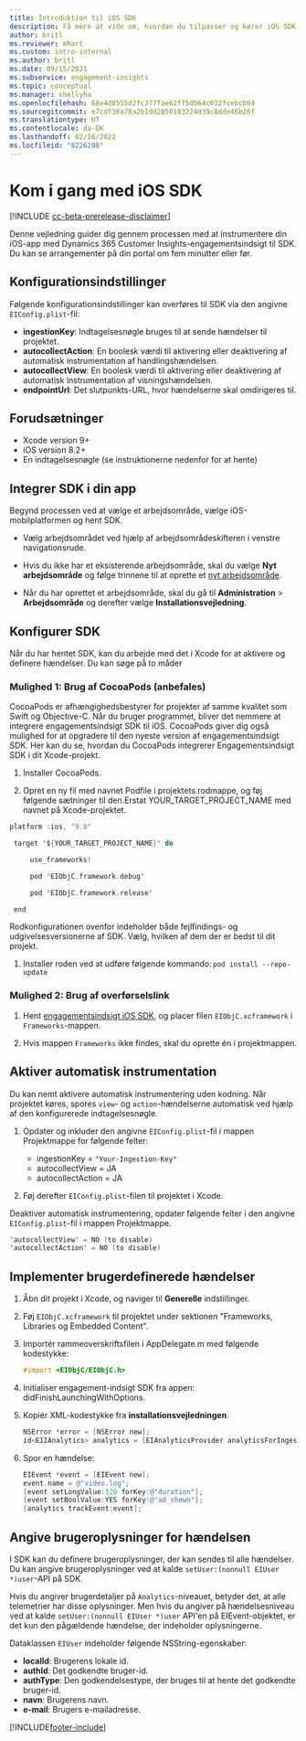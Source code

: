 ```yaml
---
title: Introduktion til iOS SDK
description: Få mere at vide om, hvordan du tilpasser og kører iOS SDK
author: britl
ms.reviewer: mhart
ms.custom: intro-internal
ms.author: britl
ms.date: 09/15/2021
ms.subservice: engagement-insights
ms.topic: conceptual
ms.manager: shellyha
ms.openlocfilehash: 68e4d0555d2fc377fae62ff5db64c032fcebcb04
ms.sourcegitcommit: e7cdf36a78a2b1dd2850183224d39c8dde46b26f
ms.translationtype: HT
ms.contentlocale: da-DK
ms.lasthandoff: 02/16/2022
ms.locfileid: "8226208"
---
```

# <a name="get-started-with-the-ios-sdk"></a>Kom i gang med iOS SDK

[!INCLUDE [cc-beta-prerelease-disclaimer](includes/cc-beta-prerelease-disclaimer.md)]

Denne vejledning guider dig gennem processen med at instrumentere din iOS-app med Dynamics 365 Customer Insights-engagementsindsigt til SDK. Du kan se arrangementer på din portal om fem minutter eller før.

## <a name="configuration-options"></a>Konfigurationsindstillinger

Følgende konfigurationsindstillinger kan overføres til SDK via den angivne `EIConfig.plist`-fil:

- **ingestionKey**: Indtagelsesnøgle bruges til at sende hændelser til projektet.
- **autocollectAction**: En boolesk værdi til aktivering eller deaktivering af automatisk instrumentation af handlingshændelsen.
- **autocollectView**: En boolesk værdi til aktivering eller deaktivering af automatisk instrumentation af visningshændelsen.
- **endpointUrl**: Det slutpunkts-URL, hvor hændelserne skal omdirigeres til.

## <a name="prerequisites"></a>Forudsætninger

- Xcode version 9+
- iOS version 8.2+
- En indtagelsesnøgle (se instruktionerne nedenfor for at hente)

## <a name="integrate-the-sdk-into-your-application"></a>Integrer SDK i din app

Begynd processen ved at vælge et arbejdsområde, vælge iOS-mobilplatformen og hent SDK.

- Vælg arbejdsområdet ved hjælp af arbejdsområdeskifteren i venstre navigationsrude.

- Hvis du ikke har et eksisterende arbejdsområde, skal du vælge **Nyt arbejdsområde** og følge trinnene til at oprette et [nyt arbejdsområde](create-workspace.md).

- Når du har oprettet et arbejdsområde, skal du gå til **Administration** > **Arbejdsområde** og derefter vælge **Installationsvejledning**.

## <a name="configure-the-sdk"></a>Konfigurer SDK

Når du har hentet SDK, kan du arbejde med det i Xcode for at aktivere og definere hændelser. Du kan søge på to måder

### <a name="option-1-using-cocoapods-recommended"></a>Mulighed 1: Brug af CocoaPods (anbefales)
CocoaPods er afhængighedsbestyrer for projekter af samme kvalitet som Swift og Objective-C. Når du bruger programmet, bliver det nemmere at integrere engagementsindsigt SDK til iOS. CocoaPods giver dig også mulighed for at opgradere til den nyeste version af engagementsindsigt SDK. Her kan du se, hvordan du CocoaPods integrerer Engagementsindsigt SDK i dit Xcode-projekt. 

1. Installer CocoaPods. 

1. Opret en ny fil med navnet Podfile i projektets rodmappe, og føj følgende sætninger til den.Erstat YOUR_TARGET_PROJECT_NAME med navnet på Xcode-projektet. 
```objectivec
platform :ios, '9.0'  

 target '${YOUR_TARGET_PROJECT_NAME}' do 

     use_frameworks!   

     pod 'EIObjC.framework.debug' 

     pod 'EIObjC.framework.release' 

 end 
```
Rodkonfigurationen ovenfor indeholder både fejlfindings- og udgivelsesversionerne af SDK. Vælg, hvilken af dem der er bedst til dit projekt.

1. Installer roden ved at udføre følgende kommando: `pod install --repo-update `

### <a name="option-2-using-download-link"></a>Mulighed 2: Brug af overførselslink

1. Hent [engagementsindsigt iOS SDK](https://download.pi.dynamics.com/sdk/EI-SDKs/ei-ios-sdk.zip), og placer filen `EIObjC.xcframework` i `Frameworks`-mappen.

1. Hvis mappen `Frameworks` ikke findes, skal du oprette én i projektmappen.

## <a name="enable-auto-instrumentation"></a>Aktiver automatisk instrumentation
 
Du kan nemt aktivere automatisk instrumentering uden kodning. Når projektet køres, spores `view`- og `action`-hændelserne automatisk ved hjælp af den konfigurerede indtagelsesnøgle. 

1. Opdater og inkluder den angivne `EIConfig.plist`-fil i mappen Projektmappe for følgende felter:
    - ingestionKey = `"Your-Ingestion-Key"`
    - autocollectView = JA
    - autocollectAction = JA

2. Føj derefter `EIConfig.plist`-filen til projektet i Xcode. 



Deaktiver automatisk instrumentering, opdater følgende felter i den angivne `EIConfig.plist`-fil i mappen Projektmappe. 

```objectivec
'autocollectView' = NO (to disable)
'autocollectAction' = NO (to disable)
```


## <a name="implement-custom-events"></a>Implementer brugerdefinerede hændelser

1. Åbn dit projekt i Xcode, og naviger til **Generelle** indstillinger. 
1. Føj `EIObjC.xcframework` til projektet under sektionen "Frameworks, Libraries og Embedded Content".

1. Importér rammeoverskriftsfilen i AppDelegate.m med følgende kodestykke:

    ```objectivec
    #import <EIObjC/EIObjC.h>
    ```

1. Initialiser engagement-indsigt SDK fra appen: didFinishLaunchingWithOptions.
1. Kopiér XML-kodestykke fra **installationsvejledningen**.

    ```objectivec
    NSError *error = [NSError new];
    id<EIIAnalytics> analytics = [EIAnalyticsProvider analyticsForIngestionKey:nil error:&error];
    ```

1. Spor en hændelse:

    ```objectivec
    EIEvent *event = [EIEvent new];
    event.name = @"video.log";
    [event setLongValue:320 forKey:@"duration"];
    [event setBoolValue:YES forKey:@"ad_shown"];
    [analytics trackEvent:event];
    ```

## <a name="set-user-details-for-your-event"></a>Angive brugeroplysninger for hændelsen

I SDK kan du definere brugeroplysninger, der kan sendes til alle hændelser. Du kan angive brugeroplysninger ved at kalde `setUser:(nonnull EIUser *)user`-API på SDK.

Hvis du angiver brugerdetaljer på `Analytics`-niveauet, betyder det, at alle telemetrier har disse oplysninger. Men hvis du angiver på hændelsesniveau ved at kalde `setUser:(nonnull EIUser *)user` API'en på EIEvent-objektet, er det kun den pågældende hændelse, der indeholder oplysningerne.

Dataklassen `EIUser` indeholder følgende NSString-egenskaber:

- **localId**: Brugerens lokale id.
- **authId**: Det godkendte bruger-id.
- **authType**: Den godkendelsestype, der bruges til at hente det godkendte bruger-id.
- **navn**: Brugerens navn.
- **e-mail**: Brugers e-mailadresse.


[!INCLUDE[footer-include](../includes/footer-banner.md)]
